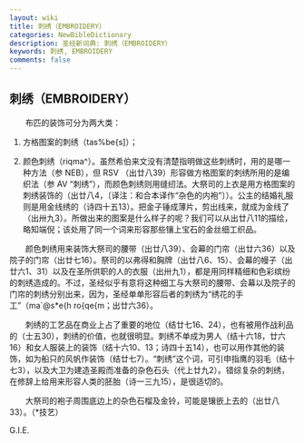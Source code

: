 ```yaml
---
layout: wiki
title: 刺绣（EMBROIDERY）
categories: NewBibleDictionary
description: 圣经新词典: 刺绣（EMBROIDERY）
keywords: 刺绣, EMBROIDERY
comments: false
---
```


## 刺绣（EMBROIDERY）

　　布匹的装饰可分为两大类：

1. 方格图案的刺绣（tas%be{s]）；

2. 颜色刺绣（riqma^）。虽然希伯来文没有清楚指明做这些刺绣时，用的是哪一种方法（参 NEB），但 RSV （出廿八39）形容做方格图案的刺绣所用的是编织法（参 AV “刺绣”），而颜色刺绣则用缝纫法。大祭司的上衣是用方格图案的刺绣装饰的（出廿八4，〔译注：和合本译作“杂色的内袍”〕）。公主的结婚礼服则是用金线绣的（诗四十五13）。把金子锤成薄片，剪出线来，就成为金线了（出卅九3）。所做出来的图案是什么样子的呢？我们可以从出廿八11的描绘，略知端倪；该处用了同一个词来形容那些镶上宝石的金丝细工织品。

　　颜色刺绣用来装饰大祭司的腰带（出廿八39）、会幕的门帘（出廿六36）以及院子的门帘（出廿七16）。祭司的以弗得和胸牌（出廿八6、15）、会幕的幔子（出廿六1、31）以及在圣所供职的人的衣服（出卅九1），都是用同样精细和色彩缤纷的刺绣造成的。不过，圣经似乎有意将这种细工与大祭司的腰带、会幕以及院子的门帘的刺绣分别出来，因为，圣经单单形容后者的刺绣为“绣花的手工”（ma`@s*e{h ro{qe{m；出廿六36）。

　　刺绣的工艺品在商业上占了重要的地位（结廿七16、24），也有被用作战利品的（士五30），刺绣的价值，也就很明显。刺绣不单成为男人（结十六18，廿六16）和女人服装上的装饰（结十六10、13；诗四十五14），也可以用作其他的装饰，如为船只的风帆作装饰（结廿七7）。“刺绣”这个词，可引申指鹰的羽毛（结十七3），以及大卫为建造圣殿而准备的杂色石头（代上廿九2）。错综复杂的刺绣，在修辞上给用来形容人类的胚胎（诗一三九15），是很适切的。

　　大祭司的袍子周围底边上的杂色石榴及金铃，可能是镶嵌上去的（出廿八33）。（*技艺）

G.I.E.








